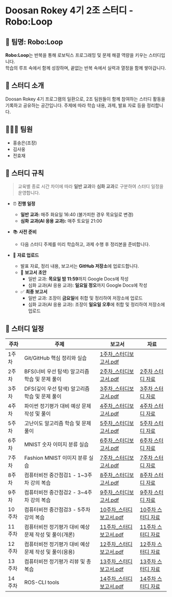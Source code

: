 # Doosan Rokey 4기 2조 스터디 - **Robo:Loop**

## 🤖 팀명: Robo:Loop
**Robo:Loop**는 반복을 통해 로보틱스 프로그래밍 및 문제 해결 역량을 키우는 스터디입니다.  
학습의 루프 속에서 함께 성장하며, 끝없는 반복 속에서 실력과 열정을 함께 쌓아갑니다.

## 📌 스터디 소개
Doosan Rokey 4기 프로그램의 일환으로, 2조 팀원들이 함께 참여하는 스터디 활동을 기록하고 공유하는 공간입니다. 주제에 따라 학습 내용, 과제, 발표 자료 등을 정리합니다.

## 🧑‍🤝‍🧑 팀원
- 홍송은(조장)
- 김사웅
- 전효재

## 💬 스터디 규칙
> 교육별 종료 시간 차이에 따라 **일반 교과**와 **심화 교과**로 구분하여 스터디 일정을 운영합니다.
- ⏰ **진행 일정**
  - **일반 교과:** 매주 화요일 16:40 (불가피한 경우 목요일로 변경)
  - **심화 교과(AI 응용 교과):** 매주 토요일 21:00

- 📚 **사전 준비**
  - 다음 스터디 주제를 미리 학습하고, 과제 수행 후 정리본을 준비합니다.

- 📝 **자료 업로드**
  - 발표 자료, 정리 내용, 보고서는 **GitHub 저장소**에 업로드합니다.
  - 📄 **보고서 초안**
    - 일반 교과: **목요일 밤 11:59**까지 Google Docs에 작성
    - 심화 교과(AI 응용 교과): **일요일 정오**까지 Google Docs에 작성
  - ✅ **최종 보고서**
    - 일반 교과: 조장이 **금요일**에 취합 및 정리하여 저장소에 업로드
    - 심화 교과(AI 응용 교과): 조장이 **일요일 오후**에 취합 및 정리하여 저장소에 업로드

## 📅 스터디 일정
| 주차 | 주제 | 보고서 | 자료 |
|------|------|------|--------|
| 1주차 | Git/GitHub 핵심 정리와 실습 | [1주차_스터디보고서.pdf](./reports/report_week1.pdf) |
| 2주차 | BFS(너비 우선 탐색) 알고리즘 학습 및 문제 풀이 | [2주차_스터디보고서.pdf](./reports/report_week2.pdf) | [2주차 스터디 자료](./codes/week2_BFS) |
| 3주차 | DFS(깊이 우선 탐색) 알고리즘 학습 및 문제 풀이 | [3주차_스터디보고서.pdf](./reports/report_week3.pdf) | [3주차 스터디 자료](./codes/week3_DFS) |
| 4주차 | 파이썬 정기평가 대비 예상 문제 작성 및 풀이 | [4주차_스터디보고서.pdf](./reports/report_week4.pdf) | [4주차 스터디 자료](./codes/week4_PythonTest) |
| 5주차 | 고난이도 알고리즘 학습 및 문제 풀이 | [5주차_스터디보고서.pdf](./reports/report_week5.pdf) | [5주차 스터디 자료](./codes/week5_AlgorithmPractice) |
| 6주차 | MNIST 숫자 이미지 분류 실습 | [6주차_스터디보고서.pdf](./reports/report_week6.pdf) | [6주차 스터디 자료](./codes/week6_MNIST) |
| 7주차 | Fashion MNIST 이미지 분류 실습 | [7주차_스터디보고서.pdf](./reports/report_week7.pdf) | [7주차 스터디 자료](./codes/week7_FashionMNIST) |
| 8주차 | 컴퓨터비전 중간점검1 - 1~3주차 강의 복습| [8주차_스터디보고서.pdf](./reports/report_week8.pdf) | [8주차 스터디 자료](./codes/week8_ComputerVision_1_3) |
| 9주차 | 컴퓨터비전 중간점검2 - 3~4주차 강의 복습| [9주차_스터디보고서.pdf](./reports/report_week9.pdf) | [9주차 스터디 자료](./codes/week9_ComputerVision_3_4) |
| 10주차 | 컴퓨터비전 중간점검3 - 5주차 강의 복습| [10주차_스터디보고서.pdf](./reports/report_week10.pdf) | [10주차 스터디 자료](./codes/week10_ComputerVision_5) |
| 11주차 | 컴퓨터비전 정기평가 대비 예상 문제 작성 및 풀이(개론)| [11주차_스터디보고서.pdf](./reports/report_week11.pdf) | [11주차 스터디 자료](./codes/week11_ComputerVision_Test1) |
| 12주차 | 컴퓨터비전 정기평가 대비 예상 문제 작성 및 풀이(응용)| [12주차_스터디보고서.pdf](./reports/report_week12.pdf) | [12주차 스터디 자료](./codes/week12_ComputerVision_Test2) |
| 13주차 | 컴퓨터비전 정기평가 리뷰 및 총 복습 | [13주차_스터디보고서.pdf](./reports/report_week13.pdf) | [13주차 스터디 자료](./codes/week13_ComputerVision_Final_Review) |
| 14주차 | ROS-CLI tools | [14주차_스터디보고서.pdf](./reports/report_week14.pdf) | [14주차 스터디 자료](./codes/week14_ROS_CLS) |